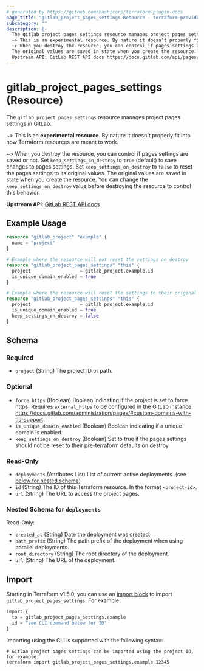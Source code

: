 ```yaml
---
# generated by https://github.com/hashicorp/terraform-plugin-docs
page_title: "gitlab_project_pages_settings Resource - terraform-provider-gitlab"
subcategory: ""
description: |-
  The gitlab_project_pages_settings resource manages project pages settings in GitLab.
  ~> This is an experimental resource. By nature it doesn't properly fit into how Terraform resources are meant to work.
  ~> When you destroy the resource, you can control if pages settings are saved or not. Set keep_settings_on_destroy to true (default) to save changes to pages settings. Set keep_settings_on_destroy to false to reset the pages settings to its original values.
  The original values are saved in state when you create the resource. You can change the keep_settings_on_destroy value before destroying the resource to control this behavior.
  Upstream API: GitLab REST API docs https://docs.gitlab.com/api/pages/
---
```


# gitlab_project_pages_settings (Resource)

The `gitlab_project_pages_settings` resource manages project pages settings in GitLab.

~> This is an **experimental resource**. By nature it doesn't properly fit into how Terraform resources are meant to work.

~> When you destroy the resource, you can control if pages settings are saved or not. Set `keep_settings_on_destroy` to `true` (default) to save changes to pages settings. Set `keep_settings_on_destroy` to `false` to reset the pages settings to its original values.
The original values are saved in state when you create the resource. You can change the `keep_settings_on_destroy` value before destroying the resource to control this behavior.

**Upstream API**: [GitLab REST API docs](https://docs.gitlab.com/api/pages/)

## Example Usage

```terraform
resource "gitlab_project" "example" {
  name = "project"
}

# Example where the resource will not reset the settings on destroy
resource "gitlab_project_pages_settings" "this" {
  project                  = gitlab_project.example.id
  is_unique_domain_enabled = true
}

# Example where the resource will reset the settings to their original values on destroy
resource "gitlab_project_pages_settings" "this" {
  project                  = gitlab_project.example.id
  is_unique_domain_enabled = true
  keep_settings_on_destroy = false
}
```

<!-- schema generated by tfplugindocs -->
## Schema

### Required

- `project` (String) The project ID or path.

### Optional

- `force_https` (Boolean) Boolean indicating if the project is set to force https. Requires `external_https` to be configured in the GitLab instance: https://docs.gitlab.com/administration/pages/#custom-domains-with-tls-support.
- `is_unique_domain_enabled` (Boolean) Boolean indicating if a unique domain is enabled.
- `keep_settings_on_destroy` (Boolean) Set to true if the pages settings should not be reset to their pre-terraform defaults on destroy.

### Read-Only

- `deployments` (Attributes List) List of current active deployments. (see [below for nested schema](#nestedatt--deployments))
- `id` (String) The ID of this Terraform resource. In the format `<project-id>`.
- `url` (String) The URL to access the project pages.

<a id="nestedatt--deployments"></a>
### Nested Schema for `deployments`

Read-Only:

- `created_at` (String) Date the deployment was created.
- `path_prefix` (String) The path prefix of the deployment when using parallel deployments.
- `root_directory` (String) The root directory of the deployment.
- `url` (String) The URL of the deployment.

## Import

Starting in Terraform v1.5.0, you can use an [import block](https://developer.hashicorp.com/terraform/language/import) to import `gitlab_project_pages_settings`. For example:

```terraform
import {
  to = gitlab_project_pages_settings.example
  id = "see CLI command below for ID"
}
```

Importing using the CLI is supported with the following syntax:

```shell
# Gitlab project pages settings can be imported using the project ID, for example:
terraform import gitlab_project_pages_settings.example 12345
```
